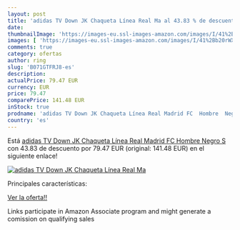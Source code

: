```yaml
---
layout: post
title: 'adidas TV Down JK Chaqueta Línea Real Ma al 43.83 % de descuento'
date: 
thumbnailImage: 'https://images-eu.ssl-images-amazon.com/images/I/41%2Bb20rWXfL._SL200_.jpg'
images: [ 'https://images-eu.ssl-images-amazon.com/images/I/41%2Bb20rWXfL._SL200_.jpg' ]
comments: true
category: ofertas
author: ring
slug: 'B071GTFRJ8-es'
description:
actualPrice: 79.47 EUR
currency: EUR
price: 79.47
comparePrice: 141.48 EUR
inStock: true
prodname: 'adidas TV Down JK Chaqueta Línea Real Madrid FC  Hombre  Negro  S'
country: 'es'
---
```


Está [adidas TV Down JK Chaqueta Línea Real Madrid FC  Hombre  Negro  S](https://www.amazon.es/dp/B071GTFRJ8/?tag=tolees-21) con 43.83 de descuento por 79.47 EUR (original: 141.48 EUR) en el siguiente enlace!

[![adidas TV Down JK Chaqueta Línea Real Ma](https://images-eu.ssl-images-amazon.com/images/I/41%2Bb20rWXfL._SL200_.jpg)](https://www.amazon.es/dp/B071GTFRJ8/?tag=tolees-21)

Principales características:


[Ver la oferta!!](https://www.amazon.es/dp/B071GTFRJ8/?tag=tolees-21)

Links participate in Amazon Associate program and might generate a comission on qualifying sales


